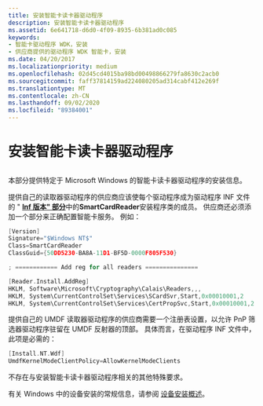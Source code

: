 ```yaml
---
title: 安装智能卡读卡器驱动程序
description: 安装智能卡读卡器驱动程序
ms.assetid: 6e641718-d6d0-4f09-8935-6b381ad0c085
keywords:
- 智能卡驱动程序 WDK，安装
- 供应商提供的驱动程序 WDK 智能卡，安装
ms.date: 04/20/2017
ms.localizationpriority: medium
ms.openlocfilehash: 02d45cd4015ba98bd00498866279fa8630c2acb0
ms.sourcegitcommit: faff37814159ad224080205ad314cabf412e269f
ms.translationtype: MT
ms.contentlocale: zh-CN
ms.lasthandoff: 09/02/2020
ms.locfileid: "89384001"
---
```

# <a name="installing-smart-card-reader-drivers"></a>安装智能卡读卡器驱动程序


## <span id="_ntovr_installing_smart_card_reader_drivers"></span><span id="_NTOVR_INSTALLING_SMART_CARD_READER_DRIVERS"></span>


本部分提供特定于 Microsoft Windows 的智能卡读卡器驱动程序的安装信息。

提供自己的读取器驱动程序的供应商应该使每个驱动程序成为驱动程序 INF 文件的 " [**Inf 版本" 部分**](../install/inf-version-section.md)中的**SmartCardReader**安装程序类的成员。 供应商还必须添加一个部分来正确配置智能卡服务。 例如：

```cpp
[Version]
Signature="$Windows NT$"
Class=SmartCardReader
ClassGuid={50DD5230-BA8A-11D1-BF5D-0000F805F530}

; ============ Add reg for all readers ===============

[Reader.Install.AddReg]
HKLM, Software\Microsoft\Cryptography\Calais\Readers,,,
HKLM, System\CurrentControlSet\Services\SCardSvr,Start,0x00010001,2
HKLM, System\CurrentControlSet\Services\CertPropSvc,Start,0x00010001,2
```

提供自己的 UMDF 读取器驱动程序的供应商需要一个注册表设置，以允许 PnP 筛选器驱动程序驻留在 UMDF 反射器的顶部。 具体而言，在驱动程序 INF 文件中，此项是必需的：

```cpp
[Install.NT.Wdf]
UmdfKernelModeClientPolicy=AllowKernelModeClients
```

不存在与安装智能卡读卡器驱动程序相关的其他特殊要求。

有关 Windows 中的设备安装的常规信息，请参阅 [设备安装概述](../install/overview-of-device-and-driver-installation.md)。